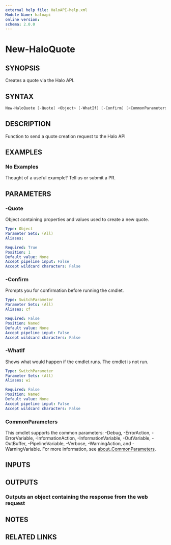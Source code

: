 ```yaml
---
external help file: HaloAPI-help.xml
Module Name: haloapi
online version:
schema: 2.0.0
---
```


# New-HaloQuote

## SYNOPSIS

Creates a quote via the Halo API.

## SYNTAX

```powershell
New-HaloQuote [-Quote] <Object> [-WhatIf] [-Confirm] [<CommonParameters>]
```

## DESCRIPTION

Function to send a quote creation request to the Halo API

## EXAMPLES

### No Examples

Thought of a useful example? Tell us or submit a PR.

## PARAMETERS

### -Quote

Object containing properties and values used to create a new quote.

```yaml
Type: Object
Parameter Sets: (All)
Aliases:

Required: True
Position: 1
Default value: None
Accept pipeline input: False
Accept wildcard characters: False
```

### -Confirm

Prompts you for confirmation before running the cmdlet.

```yaml
Type: SwitchParameter
Parameter Sets: (All)
Aliases: cf

Required: False
Position: Named
Default value: None
Accept pipeline input: False
Accept wildcard characters: False
```

### -WhatIf

Shows what would happen if the cmdlet runs. The cmdlet is not run.

```yaml
Type: SwitchParameter
Parameter Sets: (All)
Aliases: wi

Required: False
Position: Named
Default value: None
Accept pipeline input: False
Accept wildcard characters: False
```

### CommonParameters

This cmdlet supports the common parameters: -Debug, -ErrorAction, -ErrorVariable, -InformationAction, -InformationVariable, -OutVariable, -OutBuffer, -PipelineVariable, -Verbose, -WarningAction, and -WarningVariable. For more information, see [about_CommonParameters](http://go.microsoft.com/fwlink/?LinkID=113216).

## INPUTS

## OUTPUTS

### Outputs an object containing the response from the web request

## NOTES

## RELATED LINKS
